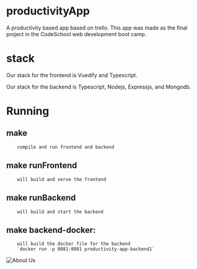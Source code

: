 # productivityApp
A productivity based app based on trello. This app was made as the final project in the CodeSchool web development boot camp. 

# stack

Our stack for the frontend is Vuedify and Typescript.

Our stack for the backend is Typescript, Nodejs, Expressjs, and Mongodb.

# Running
## make
        compile and run frontend and backend
## make runFrontend
        will build and serve the frontend
## make runBackend
        will build and start the backend
## make backend-docker:
        will build the docker file for the backend 
        `docker run -p 8081:8081 productivity-app-backend1`


<!-- # Stretch goals:
    Send Emails
    mobile app
    store notes
    add other people 
    social media integration
    long term goals  
    add nots to events
    add subscription events
    "I dont have anything to do" button
    different folders for notes -->


![About Us](./aboutUs.png.png)
